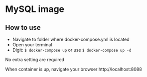 # MySQL image

## How to use

* Navigate to folder where docker-compose.yml is located
* Open your terminal
* Digit: `$ docker-compose up` or use `$ docker-compose up -d`

No extra setting are required

When container is up, navigate your browser http://localhost:8088